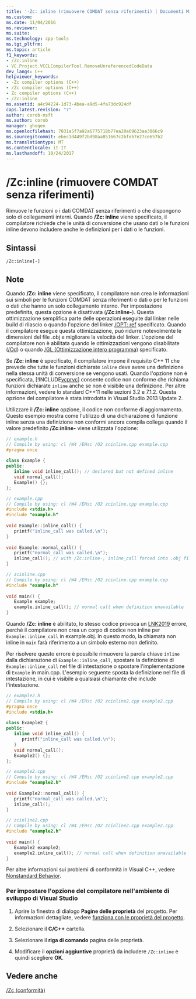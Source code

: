 ```yaml
---
title: '-Zc: inline (rimuovere COMDAT senza riferimenti) | Documenti Microsoft'
ms.custom: 
ms.date: 11/04/2016
ms.reviewer: 
ms.suite: 
ms.technology: cpp-tools
ms.tgt_pltfrm: 
ms.topic: article
f1_keywords:
- /Zc:inline
- VC.Project.VCCLCompilerTool.RemoveUnreferencedCodeData
dev_langs: C++
helpviewer_keywords:
- -Zc compiler options (C++)
- /Zc compiler options (C++)
- Zc compiler options (C++)
- /Zc:inline
ms.assetid: a4c94224-1d73-4bea-a9d5-4fa73dc924df
caps.latest.revision: "7"
author: corob-msft
ms.author: corob
manager: ghogen
ms.openlocfilehash: 7031a5f7a92a6775718b77ea20a69623ae3066c9
ms.sourcegitcommit: ebec1d449f2bd98aa851667c2bfeb7e27ce657b2
ms.translationtype: MT
ms.contentlocale: it-IT
ms.lasthandoff: 10/24/2017
---
```

# <a name="zcinline-remove-unreferenced-comdat"></a>/Zc:inline (rimuovere COMDAT senza riferimenti)
Rimuove le funzioni o i dati COMDAT senza riferimenti o che dispongono solo di collegamenti interni. Quando **/Zc: inline** viene specificato, il compilatore richiede che le unità di conversione che usano dati o le funzioni inline devono includere anche le definizioni per i dati o le funzioni.  
  
## <a name="syntax"></a>Sintassi  
  
```  
/Zc:inline[-]  
```  
  
## <a name="remarks"></a>Note  
 Quando **/Zc: inline** viene specificato, il compilatore non crea le informazioni sui simboli per le funzioni COMDAT senza riferimenti o dati o per le funzioni o dati che hanno un solo collegamento interno. Per impostazione predefinita, questa opzione è disattivata (**/Zc:inline-**). Questa ottimizzazione semplifica parte delle operazioni eseguite dal linker nelle build di rilascio o quando l'opzione del linker [/OPT: ref](../../build/reference/opt-optimizations.md) specificato. Quando il compilatore esegue questa ottimizzazione, può ridurre notevolmente le dimensioni del file .obj e migliorare la velocità del linker. L'opzione del compilatore non è abilitata quando le ottimizzazioni vengono disabilitate ([/Od](../../build/reference/od-disable-debug.md)) o quando [/GL (Ottimizzazione intero programma)](../../build/reference/gl-whole-program-optimization.md) specificato.  
  
 Se **/Zc: inline** è specificato, il compilatore impone il requisito C++ 11 che prevede che tutte le funzioni dichiarate `inline` deve avere una definizione nella stessa unità di conversione se vengono usati. Quando l'opzione non è specificata, [!INCLUDE[vcprvc](../../build/includes/vcprvc_md.md)] consente codice non conforme che richiama funzioni dichiarate `inline` anche se non è visibile una definizione. Per altre informazioni, vedere lo standard C++11 nelle sezioni 3.2 e 7.1.2. Questa opzione del compilatore è stata introdotta in Visual Studio 2013 Update 2.  
  
 Utilizzare il **/Zc: inline** opzione, il codice non conforme di aggiornamento. Questo esempio mostra come l'utilizzo di una dichiarazione di funzione inline senza una definizione non conformi ancora compila collega quando il valore predefinito **/Zc:inline-** viene utilizzata l'opzione:  
  
```cpp  
// example.h  
// Compile by using: cl /W4 /EHsc /O2 zcinline.cpp example.cpp  
#pragma once  
  
class Example {  
public:  
   inline void inline_call(); // declared but not defined inline  
   void normal_call();  
   Example() {};  
};  
```  
  
```cpp  
// example.cpp  
// Compile by using: cl /W4 /EHsc /O2 zcinline.cpp example.cpp  
#include <stdio.h>  
#include "example.h"  
  
void Example::inline_call() {  
   printf("inline_call was called.\n");   
}  
  
void Example::normal_call() {  
   printf("normal_call was called.\n");   
   inline_call(); // with /Zc:inline-, inline_call forced into .obj file  
}  
```  
  
```cpp  
// zcinline.cpp  
// Compile by using: cl /W4 /EHsc /O2 zcinline.cpp example.cpp  
#include "example.h"  
  
void main() {  
   Example example;  
   example.inline_call(); // normal call when definition unavailable  
}  
```  
  
 Quando **/Zc: inline** è abilitato, lo stesso codice provoca un [LNK2019](../../error-messages/tool-errors/linker-tools-error-lnk2019.md) errore, perché il compilatore non crea un corpo di codice non inline per `Example::inline_call` in example.obj. In questo modo, la chiamata non inline in `main` farà riferimento a un simbolo esterno non definito.  
  
 Per risolvere questo errore è possibile rimuovere la parola chiave `inline` dalla dichiarazione di `Example::inline_call`, spostare la definizione di `Example::inline_call` nel file di intestazione o spostare l'implementazione di `Example` in main.cpp. L'esempio seguente sposta la definizione nel file di intestazione, in cui è visibile a qualsiasi chiamante che include l'intestazione.  
  
```cpp  
// example2.h  
// Compile by using: cl /W4 /EHsc /O2 zcinline2.cpp example2.cpp  
#pragma once  
#include <stdio.h>  
  
class Example2 {  
public:  
   inline void inline_call() {  
      printf("inline_call was called.\n");   
   }  
   void normal_call();  
   Example2() {};  
};  
```  
  
```cpp  
// example2.cpp  
// Compile by using: cl /W4 /EHsc /O2 zcinline2.cpp example2.cpp  
#include "example2.h"  
  
void Example2::normal_call() {  
   printf("normal_call was called.\n");   
   inline_call();   
}  
```  
  
```cpp  
// zcinline2.cpp  
// Compile by using: cl /W4 /EHsc /O2 zcinline2.cpp example2.cpp  
#include "example2.h"  
  
void main() {  
   Example2 example2;  
   example2.inline_call(); // normal call when definition unavailable  
}  
```  
  
 Per altre informazioni sui problemi di conformità in Visual C++, vedere [Nonstandard Behavior](../../cpp/nonstandard-behavior.md).  
  
### <a name="to-set-this-compiler-option-in-the-visual-studio-development-environment"></a>Per impostare l'opzione del compilatore nell'ambiente di sviluppo di Visual Studio  
  
1.  Aprire la finestra di dialogo **Pagine delle proprietà** del progetto. Per informazioni dettagliate, vedere [funziona con le proprietà del progetto](../../ide/working-with-project-properties.md).  
  
2.  Selezionare il **C/C++** cartella.  
  
3.  Selezionare il **riga di comando** pagina delle proprietà.  
  
4.  Modificare il **opzioni aggiuntive** proprietà da includere `/Zc:inline` e quindi scegliere **OK**.  
  
## <a name="see-also"></a>Vedere anche  
 [/Zc (conformità)](../../build/reference/zc-conformance.md)